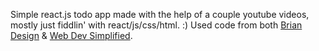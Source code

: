 Simple react.js todo app made with the help of a couple youtube videos, mostly just fiddlin' with react/js/css/html. :)
Used code from both [Brian Design](https://www.youtube.com/watch?v=E1E08i2UJGI) & [Web Dev Simplified](https://www.youtube.com/watch?v=hQAHSlTtcmY).
